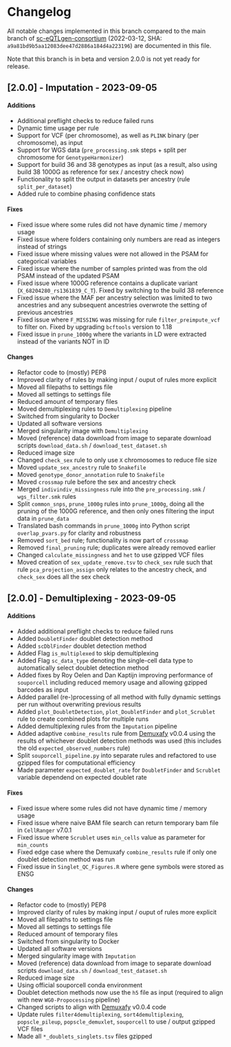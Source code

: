 # Changelog

All notable changes implemented in this branch compared to the main branch of [sc-eQTLgen-consortium](https://github.com/sc-eQTLgen-consortium/WG1-pipeline-QC) (2022-03-12, SHA: `a9a81bd9b5aa12083dee47d2886a184d4a223196`) are documented in this file. 

Note that this branch is in beta and version 2.0.0 is not yet ready for release.


## [2.0.0] - Imputation - 2023-09-05

#### Additions
- Additional preflight checks to reduce failed runs
- Dynamic time usage per rule
- Support for VCF (per chromosome), as well as `PLINK` binary (per chromosome), as input
- Support for WGS data (`pre_processing.smk` steps + split per chromosome for `GenotypeHarmonizer`)
- Support for build 36 and 38 genotypes as input (as a result, also using build 38 1000G as reference for sex / ancestry check now)
- Functionality to split the output in datasets per ancestry (rule `split_per_dataset`)
- Added rule to combine phasing confidence stats

#### Fixes
- Fixed issue where some rules did not have dynamic time / memory usage
- Fixed issue where folders containing only numbers are read as integers instead of strings
- Fixed issue where missing values were not allowed in the PSAM for categorical variables
- Fixed issue where the number of samples printed was from the old PSAM instead of the updated PSAM
- Fixed issue where 1000G reference contains a duplicate variant (`X_68204280_rs1361839_C_T`). Fixed by switching to the build 38 reference
- Fixed issue where the MAF per ancestry selection was limited to two ancestries and any subsequent ancestries overwrote the setting of previous ancestries
- Fixed issue where `F_MISSING` was missing for rule `filter_preimpute_vcf` to filter on. Fixed by upgrading `bcftools` version to 1.18
- Fixed issue in `prune_1000g` where the variants in LD were extracted instead of the variants NOT in lD

#### Changes
- Refactor code to (mostly) PEP8
- Improved clarity of rules by making input / ouput of rules more explicit
- Moved all filepaths to settings file
- Moved all settings to settings file
- Reduced amount of temporary files
- Moved demultiplexing rules to `Demultiplexing` pipeline
- Switched from singularity to Docker
- Updated all software versions
- Merged singularity image with `Demultiplexing`
- Moved (reference) data download from image to separate download scripts `download_data.sh` / `download_test_dataset.sh`
- Reduced image size
- Changed `check_sex` rule to only use `X` chromosomes to reduce file size 
- Moved `update_sex_ancestry` rule to `Snakefile`
- Moved `genotype_donor_annotation` rule to `Snakefile`
- Moved `crossmap` rule before the sex and ancestry check
- Merged `indivindiv_missingness` rule into the `pre_processing.smk` / `wgs_filter.smk` rules
- Split `common_snps`, `prune_1000g`  rules into `prune_1000g`, doing all the pruning of the 1000G reference, and then only ones filtering the input data in `prune_data`
- Translated bash commands in `prune_1000g` into Python script `overlap_pvars.py` for clarity and robustness
- Removed `sort_bed` rule; functionality is now part of `crossmap`
- Removed `final_pruning` rule; duplicates were already removed earlier
- Changed `calculate_missingness` and `het` to use gzipped VCF files
- Moved creation of `sex_update_remove.tsv` to `check_sex` rule such that rule `pca_projection_assign` only relates to the ancestry check, and `check_sex` does all the sex check


## [2.0.0] - Demultiplexing - 2023-09-05

#### Additions
- Added additional preflight checks to reduce failed runs
- Added `DoubletFinder` doublet detection method
- Added `scDblFinder` doublet detection method
- Added Flag `is_multiplexed` to skip demultiplexing
- Added Flag `sc_data_type` denoting the single-cell data type to automatically select doublet detection method
- Added fixes by Roy Oelen and Dan Kaptijn improving performance of `souporcell` including reduced memory usage and allowing gzipped barcodes as input
- Added parallel (re-)processing of all method with fully dynamic settings per run without overwriting previous results
- Added `plot_DoubletDetection`, `plot_DoubletFinder` and `plot_Scrublet` rule to create combined plots for multiple runs 
- Added demultiplexing rules from the `Imputation` pipeline
- Added adaptive `combine_results` rule from [Demuxafy](https://demultiplexing-doublet-detecting-docs.readthedocs.io/en/v0.0.4/) v0.0.4 using the results of whichever doublet detection methods was used (this includes the old `expected_observed_numbers` rule)
- Split `souporcell_pipeline.py` into separate rules and refactored to use gzipped files for computational efficiency
- Made parameter `expected_doublet_rate` for `DoubletFinder` and `Scrublet` variable dependend on expected doublet rate

#### Fixes
- Fixed issue where some rules did not have dynamic time / memory usage
- Fixed issue where naive BAM file search can return temporary bam file in `CellRanger` v7.0.1
- Fixed issue where `Scrublet` uses `min_cells` value as parameter for `min_counts`
- Fixed edge case where the Demuxafy `combine_results` rule if only one doublet detection method was run
- Fixed issue in `Singlet_QC_Figures.R` where gene symbols were stored as ENSG

#### Changes
- Refactor code to (mostly) PEP8
- Improved clarity of rules by making input / ouput of rules more explicit
- Moved all filepaths to settings file
- Moved all settings to settings file
- Reduced amount of temporary files
- Switched from singularity to Docker
- Updated all software versions
- Merged singularity image with `Imputation`
- Moved (reference) data download from image to separate download scripts `download_data.sh` / `download_test_dataset.sh`
- Reduced image size
- Using official souporcell conda environment
- Doublet detection methods now use the `h5` file as input (required to align with new `WG0-Propocessing` pipeline)
- Changed scripts to align with [Demuxafy](https://demultiplexing-doublet-detecting-docs.readthedocs.io/en/v0.0.4/) v0.0.4 code
- Update rules `filter4demultiplexing`, `sort4demultiplexing`, `popscle_pileup`, `popscle_demuxlet`, `souporcell` to use / output gzipped VCF files
- Made all `*_doublets_singlets.tsv` files gzipped